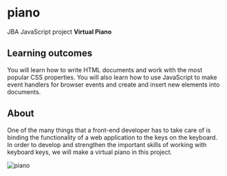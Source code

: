 # piano
JBA JavaScript project <b>Virtual Piano</b>

## Learning outcomes
You will learn how to write HTML documents and work with the most popular CSS properties. You will also learn how to use JavaScript to make event handlers for browser events and create and insert new elements into documents.

## About
One of the many things that a front-end developer has to take care of is binding the functionality of a web application to the keys on the keyboard. In order to develop and strengthen the important skills of working with keyboard keys, we will make a virtual piano in this project.

![piano](https://user-images.githubusercontent.com/79073120/164373169-178da921-08e6-4c6c-a159-9042eba39b7a.png)
